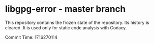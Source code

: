 # libgpg-error - master branch

This repository contains the frozen state of the repository.
Its history is cleared. It is used only for static code
analysis with Codacy.

Commit Time: 1716270114
